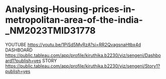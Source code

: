 # Analysing-Housing-prices-in-metropolitan-area-of-the-india-_NM2023TMID31778
YOUTUBE
       https://youtu.be/1PjSd5MyRzA?si=RR2QvagsnaHtbx4d 
DASHBOARD
       https://public.tableau.com/app/profile/kiruthika.b2230/viz/sengeni/Dashboard1?publish=yes
STORY
      https://public.tableau.com/app/profile/kiruthika.b2230/viz/sengeni/Story1?publish=yes
